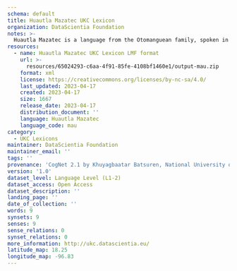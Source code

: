 ```yaml
---
schema: default
title: Huautla Mazatec UKC Lexicon
organization: DataScientia Foundation
notes: >-
  Huautla Mazatec is a language from the Otomanguean family, spoken in North America. The UKC Lexicon of Huautla Mazatec is represented as a lexico-semantic network. It consists of words, word senses, synsets, as well as sense-level and synset-level relationships.
resources:
  - name: Huautla Mazatec UKC Lexicon LMF format
    url: >-
      resources/65024293-c6aa-4f91-85fe-4108bf1460e1/output-mau.zip
    format: xml
    license: https://creativecommons.org/licenses/by-nc-sa/4.0/
    last_updated: 2023-04-17
    created: 2023-04-17
    size: 1667
    release_date: 2023-04-17
    distribution_document: ''
    language: Huautla Mazatec
    language_code: mau
category:
  - UKC Lexicons
maintainer: DataScientia Foundation
maintainer_email: ''
tags: ''
provenance: 'CogNet 2.1 by Khuyagbaatar Batsuren, National University of Mongolia (http://cognet.ukc.disi.unitn.it); KinDiv: Kinship Diversity 1.0 by Temuulen Khishigsuren (http://ukc.disi.unitn.it/index.php/kinship/); Native Languages of the Americas 2021.11. by Laura Redish and Orrin Lewis (http://www.native-languages.org); Princeton WordNet 2.1 by Princeton University (https://wordnet.princeton.edu)'
version: '1.0'
dataset_level: Language Level (L1-2)
dataset_access: Open Access
dataset_description: ''
landing_page: ''
date_of_collection: ''
words: 9
synsets: 9
senses: 9
sense_relations: 0
synset_relations: 0
more_information: http://ukc.datascientia.eu/
latitude_map: 18.25
longitude_map: -96.83
---
```

